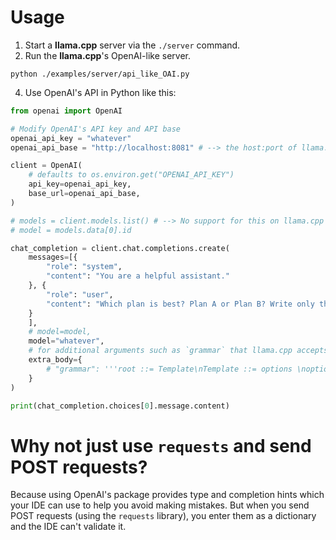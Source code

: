 # Usage

1. Start a **llama.cpp** server via the `./server` command.
2. Run the **llama.cpp**'s OpenAI-like server.

```
python ./examples/server/api_like_OAI.py
```

4. Use OpenAI's API in Python like this:

```python
from openai import OpenAI

# Modify OpenAI's API key and API base
openai_api_key = "whatever"
openai_api_base = "http://localhost:8081" # --> the host:port of llama.cpp's OpenAI-like server

client = OpenAI(
    # defaults to os.environ.get("OPENAI_API_KEY")
    api_key=openai_api_key,
    base_url=openai_api_base,
)

# models = client.models.list() # --> No support for this on llama.cpp yet
# model = models.data[0].id

chat_completion = client.chat.completions.create(
    messages=[{
        "role": "system",
        "content": "You are a helpful assistant."
    }, {
        "role": "user",
        "content": "Which plan is best? Plan A or Plan B? Write only the plan's letter."
    }
    ],
    # model=model,
    model="whatever",
    # for additional arguments such as `grammar` that llama.cpp accepts but OpenAI doesn't, write them in `extra_body`:
    extra_body={
        # "grammar": '''root ::= Template\nTemplate ::= options \noptions ::= ("A" | "B")''',
    }
)

print(chat_completion.choices[0].message.content)
```

# Why not just use `requests` and send POST requests?

Because using OpenAI's package provides type and completion hints which your IDE can use to help you avoid making mistakes. But when you send POST requests (using the `requests` library), you enter them as a dictionary and the IDE can't validate it.

